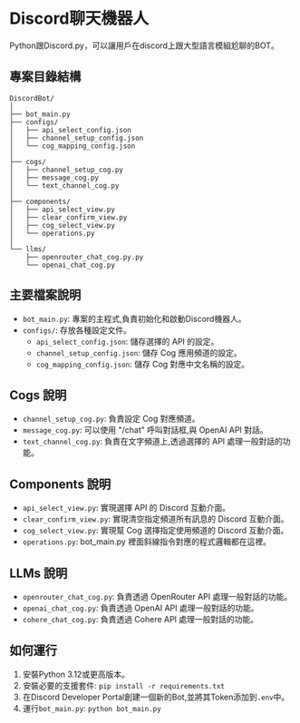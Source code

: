 # Discord聊天機器人

Python跟Discord.py，可以讓用戶在discord上跟大型語言模組尬聊的BOT。

## 專案目錄結構

```
DiscordBot/
│
├── bot_main.py
├── configs/
│   ├── api_select_config.json
│   ├── channel_setup_config.json
│   └── cog_mapping_config.json
│
├── cogs/
│   ├── channel_setup_cog.py
│   ├── message_cog.py
│   └── text_channel_cog.py
│
├── components/
│   ├── api_select_view.py
│   ├── clear_confirm_view.py
│   ├── cog_select_view.py
│   └── operations.py
│
└── llms/
    ├── openrouter_chat_cog.py.py
    └── openai_chat_cog.py
```

## 主要檔案說明

- `bot_main.py`: 專案的主程式,負責初始化和啟動Discord機器人。
- `configs/`: 存放各種設定文件。
  - `api_select_config.json`: 儲存選擇的 API 的設定。
  - `channel_setup_config.json`: 儲存 Cog 應用頻道的設定。
  - `cog_mapping_config.json`: 儲存 Cog 對應中文名稱的設定。

## Cogs 說明

- `channel_setup_cog.py`: 負責設定 Cog 對應頻道。
- `message_cog.py`: 可以使用 "/chat" 呼叫對話框,與 OpenAI API 對話。
- `text_channel_cog.py`: 負責在文字頻道上,透過選擇的 API 處理一般對話的功能。

## Components 說明

- `api_select_view.py`: 實現選擇 API 的 Discord 互動介面。
- `clear_confirm_view.py`: 實現清空指定頻道所有訊息的 Discord 互動介面。
- `cog_select_view.py`: 實現幫 Cog 選擇指定使用頻道的 Discord 互動介面。
- `operations.py`: bot_main.py 裡面斜線指令對應的程式邏輯都在這裡。

## LLMs 說明

- `openrouter_chat_cog.py`: 負責透過 OpenRouter API 處理一般對話的功能。
- `openai_chat_cog.py`: 負責透過 OpenAI API 處理一般對話的功能。
- `cohere_chat_cog.py`: 負責透過 Cohere API 處理一般對話的功能。

## 如何運行

1. 安裝Python 3.12或更高版本。
2. 安裝必要的支援套件: `pip install -r requirements.txt`
3. 在Discord Developer Portal創建一個新的Bot,並將其Token添加到`.env`中。
4. 運行`bot_main.py`: `python bot_main.py`